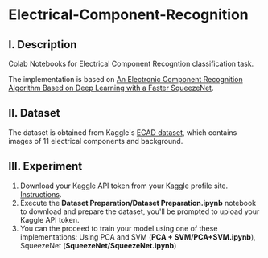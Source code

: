 # Electrical-Component-Recognition

## I. Description
Colab Notebooks for Electrical Component Recogntion classification task.

The implementation is based on [An Electronic Component Recognition Algorithm Based on Deep Learning with a Faster SqueezeNet](https://www.hindawi.com/journals/mpe/2020/2940286/).

## II. Dataset
The dataset is obtained from Kaggle's [ECAD dataset](https://www.kaggle.com/datasets/mrojer/electronic-components-for-automatic-detection), which contains images of 11 electrical components and background.

## III. Experiment
1. Download your Kaggle API token from your Kaggle profile site. [Instructions](https://www.kaggle.com/docs/api).
2. Execute the **Dataset Preparation/Dataset Preparation.ipynb** notebook to download and prepare the dataset, you'll be prompted to upload your Kaggle API token.
3. You can the proceed to train your model using one of these implementations: Using PCA and SVM (**PCA + SVM/PCA+SVM.ipynb**), SqueezeNet (**SqueezeNet/SqueezeNet.ipynb**)

